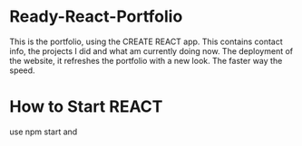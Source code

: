 # Ready-React-Portfolio

This is the portfolio, using the CREATE REACT app. This contains contact info, the projects I did and what am currently doing now. 
The deployment of the website, it refreshes the portfolio with a new look. The faster way the speed. 

# How to Start REACT

use npm start and 
